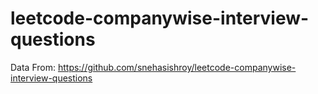 # leetcode-companywise-interview-questions
Data From: https://github.com/snehasishroy/leetcode-companywise-interview-questions
